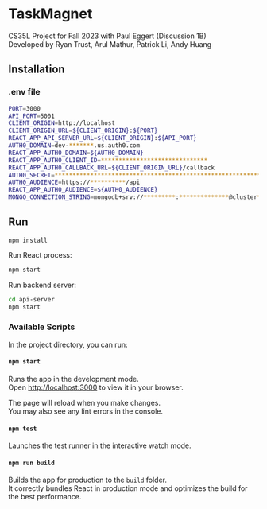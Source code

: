 # TaskMagnet
CS35L Project for Fall 2023 with Paul Eggert (Discussion 1B)\
Developed by Ryan Trust, Arul Mathur, Patrick Li, Andy Huang

## Installation

### .env file
```sh
PORT=3000
API_PORT=5001
CLIENT_ORIGIN=http://localhost
CLIENT_ORIGIN_URL=${CLIENT_ORIGIN}:${PORT}
REACT_APP_API_SERVER_URL=${CLIENT_ORIGIN}:${API_PORT}
AUTH0_DOMAIN=dev-*******.us.auth0.com
REACT_APP_AUTH0_DOMAIN=${AUTH0_DOMAIN}
REACT_APP_AUTH0_CLIENT_ID=******************************
REACT_APP_AUTH0_CALLBACK_URL=${CLIENT_ORIGIN_URL}/callback
AUTH0_SECRET=****************************************************************
AUTH0_AUDIENCE=https://**********/api
REACT_APP_AUTH0_AUDIENCE=${AUTH0_AUDIENCE}
MONGO_CONNECTION_STRING=mongodb+srv://*********:**************@cluster*.*******.mongodb.net/******?retryWrites=true&w=majority
```

## Run

```shell
npm install
```

Run React process:
```sh
npm start
```

Run backend server:
```sh
cd api-server
npm start
```

### Available Scripts

In the project directory, you can run:

#### `npm start`

Runs the app in the development mode.\
Open [http://localhost:3000](http://localhost:3000) to view it in your browser.

The page will reload when you make changes.\
You may also see any lint errors in the console.

#### `npm test`

Launches the test runner in the interactive watch mode.

#### `npm run build`

Builds the app for production to the `build` folder.\
It correctly bundles React in production mode and optimizes the build for the best performance.
